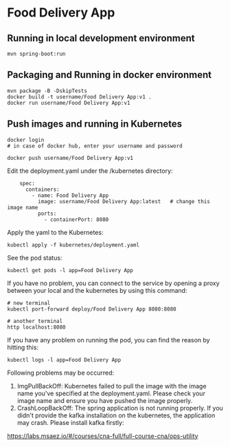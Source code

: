 # Food Delivery App

## Running in local development environment

```
mvn spring-boot:run
```

## Packaging and Running in docker environment

```
mvn package -B -DskipTests
docker build -t username/Food Delivery App:v1 .
docker run username/Food Delivery App:v1
```

## Push images and running in Kubernetes

```
docker login 
# in case of docker hub, enter your username and password

docker push username/Food Delivery App:v1
```

Edit the deployment.yaml under the /kubernetes directory:
```
    spec:
      containers:
        - name: Food Delivery App
          image: username/Food Delivery App:latest   # change this image name
          ports:
            - containerPort: 8080

```

Apply the yaml to the Kubernetes:
```
kubectl apply -f kubernetes/deployment.yaml
```

See the pod status:
```
kubectl get pods -l app=Food Delivery App
```

If you have no problem, you can connect to the service by opening a proxy between your local and the kubernetes by using this command:
```
# new terminal
kubectl port-forward deploy/Food Delivery App 8080:8080

# another terminal
http localhost:8080
```

If you have any problem on running the pod, you can find the reason by hitting this:
```
kubectl logs -l app=Food Delivery App
```

Following problems may be occurred:

1. ImgPullBackOff:  Kubernetes failed to pull the image with the image name you've specified at the deployment.yaml. Please check your image name and ensure you have pushed the image properly.
1. CrashLoopBackOff: The spring application is not running properly. If you didn't provide the kafka installation on the kubernetes, the application may crash. Please install kafka firstly:

https://labs.msaez.io/#/courses/cna-full/full-course-cna/ops-utility

